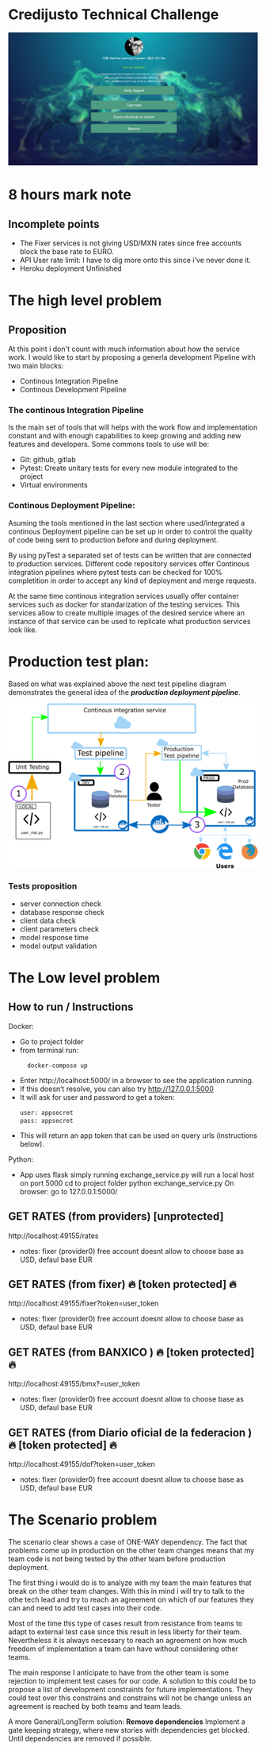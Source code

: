 # Credijusto Technical Challenge

![UI screenshot](/images/ui_screenshot.png)


# 8 hours mark note
## Incomplete points
- The Fixer services is not giving USD/MXN rates since free accounts block the base rate to EURO. 
- API User rate limit: I have to dig more onto this since i've never done it. 
- Heroku deployment Unfinished



# The high level problem


## Proposition

At this point i don't count with much information about how the service work. 
I would like to start by proposing a generla development Pipeline with two main blocks:
- Continous Integration Pipeline 
- Continous Development Pipeline

### The continous Integration Pipeline
Is the main set of tools that will helps with the work flow and implementation constant 
and with enough capabilities to keep growing and adding new features and developers.
Some commons tools to use will be:
- Git: github, gitlab 
- Pytest: Create unitary tests for every new module integrated to the project
- Virtual environments

### Continous Deployment Pipeline:
Asuming the tools mentioned in the last section where used/integrated a continous Deployment pipeline can be 
set up in order to control the quality of code being sent to production before and during deployment.

By using pyTest a separated set of tests can be written that are connected to production services.
Different code repository services offer Continous integration pipelines where pytest tests can be checked 
for 100% completition in order to accept any kind of deployment and merge requests.

At the same time continous integration services usually offer container services such as docker 
for standarization of the testing services. This services allow to create multiple images of the desired service
where an instance of that service can be used to replicate what production services look like. 

# Production test plan:
Based on what was explained above the next test pipeline diagram demonstrates the general idea of the ***production deployment pipeline***.   

![Test Plan to production](/images/high_levelproposition.png)

### Tests proposition
- server connection check
- database response check
- client data check
- client parameters check
- model response time
- model output validation


# The Low level problem

## **How to run / Instructions**
Docker:
- Go to project folder
- from terminal run:
    ```
      docker-compose up 
    ```
- Enter http://localhost:5000/ in a browser to see the application running. 
- If this doesn’t resolve, you can also try http://127.0.0.1:5000
 - It will ask for user and password to get a token:
   ```
   user: appsecret
   pass: appsecret
   ```
- This will return an app token that can be used on query urls (instructions below).

Python:
- App uses flask simply running exchange_service.py will run a local host on port 5000
cd to project folder
python exchange_service.py
On browser: go to 127.0.0.1:5000/

## GET RATES (from providers) [unprotected]
http://localhost:49155/rates
- notes: fixer (provider0) free account doesnt allow to choose base as USD, defaul base EUR
## GET RATES (from fixer) :fire: [token protected] :fire:
http://localhost:49155/fixer?token=user_token
- notes: fixer (provider0) free account doesnt allow to choose base as USD, defaul base EUR
## GET RATES (from BANXICO ) :fire: [token protected] :fire:
http://localhost:49155/bmx?=user_token
- notes: fixer (provider0) free account doesnt allow to choose base as USD, defaul base EUR
## GET RATES (from Diario oficial de la federacion ) :fire: [token protected] :fire:
http://localhost:49155/dof?token=user_token
- notes: fixer (provider0) free account doesnt allow to choose base as USD, defaul base EUR


# The Scenario problem

The scenario clear shows a case of ONE-WAY dependency. The fact that problems come up in production on the other team changes means that my team code is not being tested by the other team before production deployment.

The first thing i would do is to analyze with my team the main features that break on the other team changes.
With this in mind i will try to talk to the othe tech lead and try to reach an agreement on which of our features they can and need to add test cases into their code. 

Most of the time this type of cases result from resistance from teams to adapt to external test case since this result in less liberty for their team.
Nevertheless it is always necessary to reach an agreement on how much freedom of implementation a team can have without considering other teams.

The main response I anticipate to have from the other team is some rejection to implement test cases for our code. A solution to this could be to propose a list of development constraints for future implementations. They could test over this constrains and constrains will not be change unless an agreement is reached by both teams and team leads.

A more General/LongTerm solution: **Remove dependencies**
Implement a gate keeping strategy, where new stories with dependencies get blocked. Until dependencies are removed if possible.


